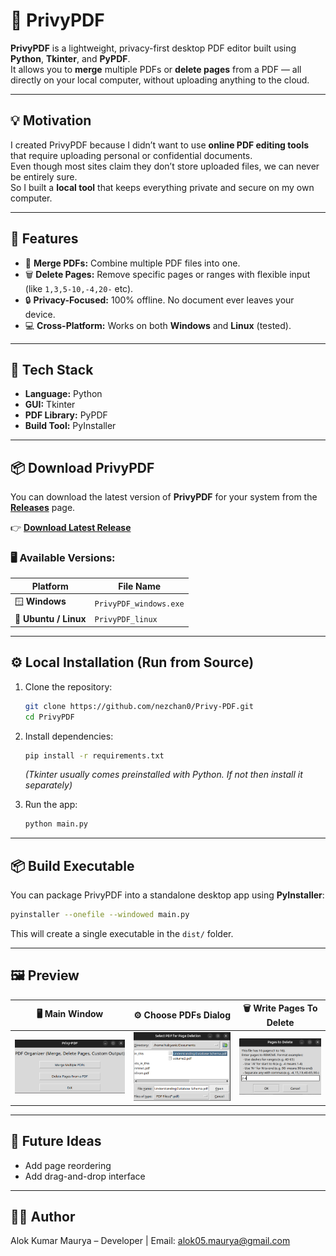# 🧩 PrivyPDF

**PrivyPDF** is a lightweight, privacy-first desktop PDF editor built using **Python**, **Tkinter**, and **PyPDF**.  
It allows you to **merge** multiple PDFs or **delete pages** from a PDF — all directly on your local computer, without uploading anything to the cloud.

---

## 💡 Motivation

I created PrivyPDF because I didn’t want to use **online PDF editing tools** that require uploading personal or confidential documents.  
Even though most sites claim they don’t store uploaded files, we can never be entirely sure.  
So I built a **local tool** that keeps everything private and secure on my own computer.

---

## 🚀 Features

- 🧱 **Merge PDFs:** Combine multiple PDF files into one.  
- 🗑️ **Delete Pages:** Remove specific pages or ranges with flexible input (like `1,3,5-10,-4,20-` etc).  
- 🔒 **Privacy-Focused:** 100% offline. No document ever leaves your device.  
- 💻 **Cross-Platform:** Works on both **Windows** and **Linux** (tested).  


---
## 🧰 Tech Stack

- **Language:** Python  
- **GUI:** Tkinter  
- **PDF Library:** PyPDF  
- **Build Tool:** PyInstaller  

---


## 📦 **Download PrivyPDF**

You can download the latest version of **PrivyPDF** for your system from the **[Releases](https://github.com/nezchan0/Privy-PDF/releases)** page.

👉 **[Download Latest Release](https://github.com/nezchan0/Privy-PDF/releases/latest)**


### 🖥️ Available Versions:
| Platform | File Name |
|-----------|------------|
| 🪟 **Windows** | `PrivyPDF_windows.exe` |
| 🐧 **Ubuntu / Linux** | `PrivyPDF_linux` |


---


## ⚙️ Local Installation (Run from Source)

1. Clone the repository:
   ```bash
   git clone https://github.com/nezchan0/Privy-PDF.git
   cd PrivyPDF
   ```

2. Install dependencies:
   ```bash
   pip install -r requirements.txt
   ```
   *(Tkinter usually comes preinstalled with Python. If not then install it separately)* 

3. Run the app:
   ```bash
   python main.py
   ```

---

## 📦 Build Executable 

You can package PrivyPDF into a standalone desktop app using **PyInstaller**:

```bash
pyinstaller --onefile --windowed main.py
```

This will create a single executable in the `dist/` folder.

---

## 🖼️ Preview

| 🖥️ Main Window | ⚙️ Choose PDFs Dialog | 🗑️ Write Pages To Delete |
|-----------------|-----------------------|---------------------------|
| ![Main GUI](assests/main_window.png) | ![Choose PDFs Dialog](assests/Choose_PDFs.png) | ![Delete Pages Dialog](assests/Choose_Page_to_Delete.png) |



---


## 🌟 Future Ideas

- Add page reordering  
- Add drag-and-drop interface  

---

## 🧑‍💻 Author

Alok Kumar Maurya – Developer | Email: [alok05.maurya@gmail.com](alok05.maurya@gmail.com)






  